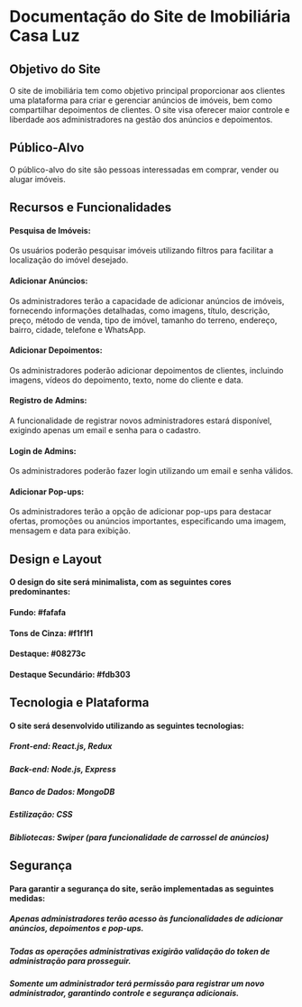 # Documentação do Site de Imobiliária Casa Luz

## Objetivo do Site
O site de imobiliária tem como objetivo principal proporcionar aos clientes uma plataforma para criar e gerenciar anúncios de imóveis, bem como compartilhar depoimentos de clientes. O site visa oferecer maior controle e liberdade aos administradores na gestão dos anúncios e depoimentos.

## Público-Alvo
O público-alvo do site são pessoas interessadas em comprar, vender ou alugar imóveis.

## Recursos e Funcionalidades
#### Pesquisa de Imóveis:
Os usuários poderão pesquisar imóveis utilizando filtros para facilitar a localização do imóvel desejado.
#### Adicionar Anúncios:
Os administradores terão a capacidade de adicionar anúncios de imóveis, fornecendo informações detalhadas, como imagens, título, descrição, preço, método de venda, tipo de imóvel, tamanho do terreno, endereço, bairro, cidade, telefone e WhatsApp.
#### Adicionar Depoimentos:
Os administradores poderão adicionar depoimentos de clientes, incluindo imagens, vídeos do depoimento, texto, nome do cliente e data.
#### Registro de Admins:
A funcionalidade de registrar novos administradores estará disponível, exigindo apenas um email e senha para o cadastro.
#### Login de Admins:
Os administradores poderão fazer login utilizando um email e senha válidos.
#### Adicionar Pop-ups:
Os administradores terão a opção de adicionar pop-ups para destacar ofertas, promoções ou anúncios importantes, especificando uma imagem, mensagem e data para exibição.

## Design e Layout
#### O design do site será minimalista, com as seguintes cores predominantes:

#### Fundo: #fafafa
#### Tons de Cinza: #f1f1f1
#### Destaque: #08273c
#### Destaque Secundário: #fdb303

## Tecnologia e Plataforma
#### O site será desenvolvido utilizando as seguintes tecnologias:

##### Front-end: React.js, Redux
##### Back-end: Node.js, Express
##### Banco de Dados: MongoDB
##### Estilização: CSS
##### Bibliotecas: Swiper (para funcionalidade de carrossel de anúncios)

## Segurança
#### Para garantir a segurança do site, serão implementadas as seguintes medidas:

##### Apenas administradores terão acesso às funcionalidades de adicionar anúncios, depoimentos e pop-ups.
##### Todas as operações administrativas exigirão validação do token de administração para prosseguir.
##### Somente um administrador terá permissão para registrar um novo administrador, garantindo controle e segurança adicionais.
